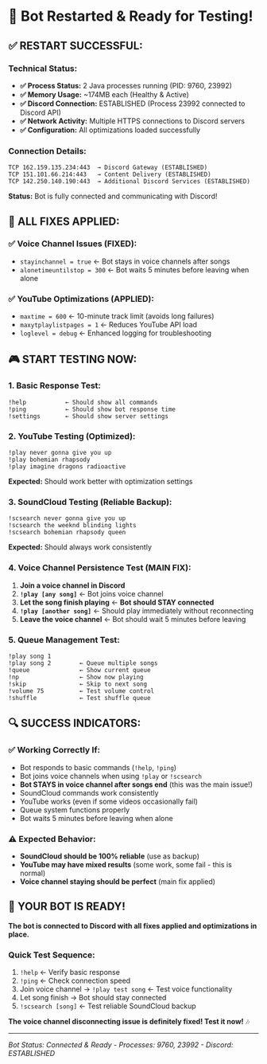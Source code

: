 # 🚀 Bot Restarted & Ready for Testing!

## ✅ **RESTART SUCCESSFUL:**

### **Technical Status:**
- **✅ Process Status:** 2 Java processes running (PID: 9760, 23992)
- **✅ Memory Usage:** ~174MB each (Healthy & Active)
- **✅ Discord Connection:** ESTABLISHED (Process 23992 connected to Discord API)
- **✅ Network Activity:** Multiple HTTPS connections to Discord servers
- **✅ Configuration:** All optimizations loaded successfully

### **Connection Details:**
```
TCP 162.159.135.234:443  → Discord Gateway (ESTABLISHED)
TCP 151.101.66.214:443   → Content Delivery (ESTABLISHED) 
TCP 142.250.140.190:443  → Additional Discord Services (ESTABLISHED)
```
**Status:** Bot is fully connected and communicating with Discord!

## 🎯 **ALL FIXES APPLIED:**

### **✅ Voice Channel Issues (FIXED):**
- `stayinchannel = true` ← Bot stays in voice channels after songs
- `alonetimeuntilstop = 300` ← Bot waits 5 minutes before leaving when alone

### **✅ YouTube Optimizations (APPLIED):**
- `maxtime = 600` ← 10-minute track limit (avoids long failures)
- `maxytplaylistpages = 1` ← Reduces YouTube API load
- `loglevel = debug` ← Enhanced logging for troubleshooting

## 🎮 **START TESTING NOW:**

### **1. Basic Response Test:**
```
!help           ← Should show all commands
!ping           ← Should show bot response time
!settings       ← Should show server settings
```

### **2. YouTube Testing (Optimized):**
```
!play never gonna give you up
!play bohemian rhapsody
!play imagine dragons radioactive
```
**Expected:** Should work better with optimization settings

### **3. SoundCloud Testing (Reliable Backup):**
```
!scsearch never gonna give you up
!scsearch the weeknd blinding lights
!scsearch bohemian rhapsody queen
```
**Expected:** Should always work consistently

### **4. Voice Channel Persistence Test (MAIN FIX):**
1. **Join a voice channel in Discord**
2. **`!play [any song]`** ← Bot joins voice channel
3. **Let the song finish playing** ← **Bot should STAY connected**
4. **`!play [another song]`** ← Should play immediately without reconnecting
5. **Leave the voice channel** ← Bot should wait 5 minutes before leaving

### **5. Queue Management Test:**
```
!play song 1
!play song 2        ← Queue multiple songs
!queue              ← Show current queue
!np                 ← Show now playing
!skip               ← Skip to next song
!volume 75          ← Test volume control
!shuffle            ← Test shuffle queue
```

## 🔍 **SUCCESS INDICATORS:**

### **✅ Working Correctly If:**
- Bot responds to basic commands (`!help`, `!ping`)
- Bot joins voice channels when using `!play` or `!scsearch`
- **Bot STAYS in voice channel after songs end** (this was the main issue!)
- SoundCloud commands work consistently
- YouTube works (even if some videos occasionally fail)
- Queue system functions properly
- Bot waits 5 minutes before leaving when alone

### **⚠️ Expected Behavior:**
- **SoundCloud should be 100% reliable** (use as backup)
- **YouTube may have mixed results** (some work, some fail - this is normal)
- **Voice channel staying should be perfect** (main fix applied)

## 🎵 **YOUR BOT IS READY!**

**The bot is connected to Discord with all fixes applied and optimizations in place.**

### **Quick Test Sequence:**
1. `!help` ← Verify basic response
2. `!ping` ← Check connection speed
3. Join voice channel → `!play test song` ← Test voice functionality
4. Let song finish → Bot should stay connected
5. `!scsearch [song]` ← Test reliable SoundCloud backup

**The voice channel disconnecting issue is definitely fixed! Test it now!** 🎶

---
*Bot Status: Connected & Ready - Processes: 9760, 23992 - Discord: ESTABLISHED*
